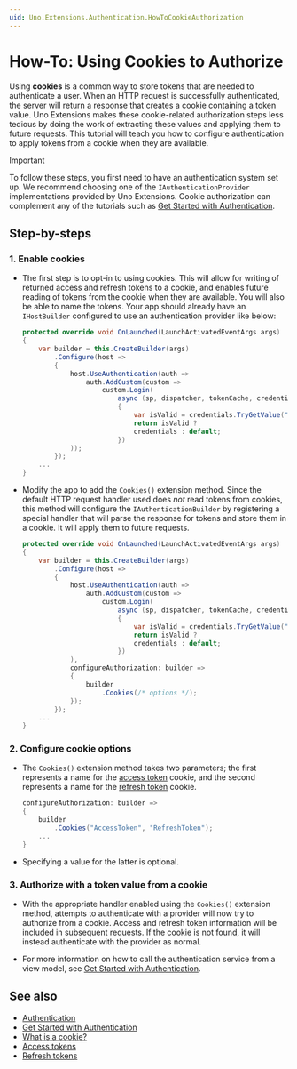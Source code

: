 ```yaml
---
uid: Uno.Extensions.Authentication.HowToCookieAuthorization
---
```

# How-To: Using Cookies to Authorize

Using **cookies** is a common way to store tokens that are needed to authenticate a user. When an HTTP request is successfully authenticated, the server will return a response that creates a cookie containing a token value. Uno Extensions makes these cookie-related authorization steps less tedious by doing the work of extracting these values and applying them to future requests. This tutorial will teach you how to configure authentication to apply tokens from a cookie when they are available.

> [!IMPORTANT]
> To follow these steps, you first need to have an authentication system set up. We recommend choosing one of the `IAuthenticationProvider` implementations provided by Uno Extensions. Cookie authorization can complement any of the tutorials such as [Get Started with Authentication](xref:Uno.Extensions.Authentication.HowToAuthentication).

## Step-by-steps

### 1. Enable cookies

- The first step is to opt-in to using cookies. This will allow for writing of returned access and refresh tokens to a cookie, and enables future reading of tokens from the cookie when they are available. You will also be able to name the tokens. Your app should already have an `IHostBuilder` configured to use an authentication provider like below:

    ```csharp
    protected override void OnLaunched(LaunchActivatedEventArgs args)
    {
        var builder = this.CreateBuilder(args)
            .Configure(host =>
            {
                host.UseAuthentication(auth =>
                    auth.AddCustom(custom =>
                        custom.Login(
                            async (sp, dispatcher, tokenCache, credentials, cancellationToken) =>
                            {
                                var isValid = credentials.TryGetValue("Username", out var username) && username == "Bob";
                                return isValid ?
                                credentials : default;
                            })
                ));
            });
        ...
    }
    ```

- Modify the app to add the `Cookies()` extension method. Since the default HTTP request handler used does _not_ read tokens from cookies, this method will configure the `IAuthenticationBuilder` by registering a special handler that will parse the response for tokens and store them in a cookie. It will apply them to future requests.

    ```csharp
    protected override void OnLaunched(LaunchActivatedEventArgs args)
    {
        var builder = this.CreateBuilder(args)
            .Configure(host =>
            {
                host.UseAuthentication(auth =>
                    auth.AddCustom(custom =>
                        custom.Login(
                            async (sp, dispatcher, tokenCache, credentials, cancellationToken) =>
                            {
                                var isValid = credentials.TryGetValue("Username", out var username) && username == "Bob";
                                return isValid ?
                                credentials : default;
                            })
                ),
                configureAuthorization: builder =>
                {
                    builder
                        .Cookies(/* options */);
                });
            });
        ...
    }
    ```

### 2. Configure cookie options

- The `Cookies()` extension method takes two parameters; the first represents a name for the [access token](https://oauth.net/2/access-tokens/) cookie, and the second represents a name for the [refresh token](https://oauth.net/2/refresh-tokens/) cookie.

    ```csharp
    configureAuthorization: builder =>
    {
        builder
            .Cookies("AccessToken", "RefreshToken");
        ...
    }
    ```

- Specifying a value for the latter is optional.

### 3. Authorize with a token value from a cookie

- With the appropriate handler enabled using the `Cookies()` extension method, attempts to authenticate with a provider will now try to authorize from a cookie. Access and refresh token information will be included in subsequent requests. If the cookie is not found, it will instead authenticate with the provider as normal.

- For more information on how to call the authentication service from a view model, see [Get Started with Authentication](xref:Uno.Extensions.Authentication.HowToAuthentication).

## See also

- [Authentication](xref:Uno.Extensions.Authentication.Overview)
- [Get Started with Authentication](xref:Uno.Extensions.Authentication.HowToAuthentication)
- [What is a cookie?](https://developer.mozilla.org/en-US/docs/Web/HTTP/Cookies)
- [Access tokens](https://oauth.net/2/access-tokens/)
- [Refresh tokens](https://oauth.net/2/refresh-tokens/)
